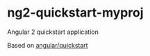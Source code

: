 # ng2-quickstart-myproj
Angular 2 quickstart application 

Based on [angular/quickstart](https://github.com/angular/quickstart)
